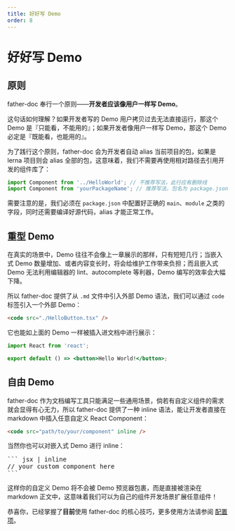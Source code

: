 ```yaml
---
title: 好好写 Demo
order: 8
---
```


# 好好写 Demo

## 原则

father-doc 奉行一个原则——**开发者应该像用户一样写 Demo**。

这句话如何理解？如果开发者写的 Demo 用户拷贝过去无法直接运行，那这个 Demo 是『只能看，不能用的』；如果开发者像用户一样写 Demo，那这个 Demo 必定是『既能看，也能用的』。

为了践行这个原则，father-doc 会为开发者自动 alias 当前项目的包，如果是 lerna 项目则会 alias 全部的包，这意味着，我们不需要再使用相对路径去引用开发的组件库了：

``` jsx | pure
import Component from '../HelloWorld'; // 不推荐写法，此行应有删除线
import Component from 'yourPackageName'; // 推荐写法，包名为 package.json 中的 name 字段
```

需要注意的是，我们必须在 `package.json` 中配置好正确的 `main`、`module` 之类的字段，同时还需要编译好源代码，alias 才能正常工作。

## 重型 Demo

在真实的场景中，Demo 往往不会像上一章展示的那样，只有短短几行；当嵌入式 Demo 数量增加、或者内容变长时，将会给维护工作带来负担；而且嵌入式 Demo 无法利用编辑器的 lint、autocomplete 等利器，Demo 编写的效率会大幅下降。

所以 father-doc 提供了从 `.md` 文件中引入外部 Demo 语法，我们可以通过 `code` 标签引入一个外部 Demo：

``` html
<code src="./HelloButton.tsx" />
```

它也能如上面的 Demo 一样被插入进文档中进行展示：

``` jsx
import React from 'react';

export default () => <button>Hello World!</button>;
```

## 自由 Demo

father-doc 作为文档编写工具只能满足一些通用场景，倘若有自定义组件的需求就会显得有心无力，所以 father-doc 提供了一种 inline 语法，能让开发者直接在 markdown 中插入任意自定义 React Component：

``` html
<code src="path/to/your/component" inline />
```

当然你也可以对嵌入式 Demo 进行 inline：

<pre>
``` jsx | inline
// your custom component here
```
</pre>

这样你的自定义 Demo 将不会被 Demo 预览器包裹，而是直接被渲染在 markdown 正文中，这意味着我们可以为自己的组件开发场景扩展任意组件！

恭喜你，已经掌握了**目前**使用 father-doc 的核心技巧，更多使用方法请参阅 <a href="#/config">配置项</a>。
